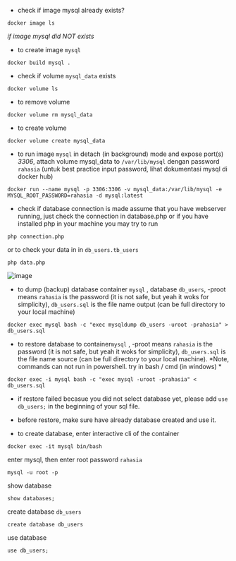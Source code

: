 * check if image mysql already exists?
```
docker image ls
```

*if image mysql did NOT exists*

* to create image `mysql`
```
docker build mysql .
```

* check if volume `mysql_data` exists
```
docker volume ls
```

* to remove volume
```
docker volume rm mysql_data
```

* to create volume
```
docker volume create mysql_data 
```

* to run image `mysql` in detach (in background) mode and expose port(s) *3306*, attach volume mysql_data to `/var/lib/mysql` dengan password `rahasia` (untuk best practice input password, lihat dokumentasi mysql di docker hub)
```
docker run --name mysql -p 3306:3306 -v mysql_data:/var/lib/mysql -e MYSQL_ROOT_PASSWORD=rahasia -d mysql:latest 
```

* check if database connection is made
assume that you have webserver running, just check the connection in database.php or if you have installed php in your machine you may try to run
```
php connection.php
```
or to check your data in in `db_users.tb_users`
```
php data.php
```

![image](https://user-images.githubusercontent.com/31872453/126221383-25a06d15-a06b-44b1-8cc1-3fb85260753c.png)


* to dump (backup) database container `mysql` , database `db_users`, -proot means `rahasia` is the password (it is not safe, but yeah it woks for simplicity), `db_users.sql` is the file name output (can be full directory to your local machine)
```
docker exec mysql bash -c "exec mysqldump db_users -uroot -prahasia" > db_users.sql
```

* to restore database to container`mysql` , -proot means `rahasia` is the password (it is not safe, but yeah it woks for simplicity), `db_users.sql` is the file name source (can be full directory to your local machine). *Note, commands can not run in powershell. try in bash / cmd (in windows) *
```
docker exec -i mysql bash -c "exec mysql -uroot -prahasia" < db_users.sql
```

* if restore failed becasue you did not select database yet, please add `use db_users;` in the beginning of your sql file.

* before restore, make sure have already database created and use it.

* to create database, enter interactive cli of the container
```
docker exec -it mysql bin/bash
```

enter mysql, then enter root password `rahasia`
```
mysql -u root -p
```

show database 
```
show databases;
```

create database `db_users` 
```
create database db_users
```

use database
```
use db_users;
```
